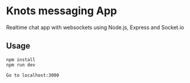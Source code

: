 # Knots messaging App

Realtime chat app with websockets using Node.js, Express and Socket.io

## Usage

```
npm install
npm run dev

Go to localhost:3000

```
